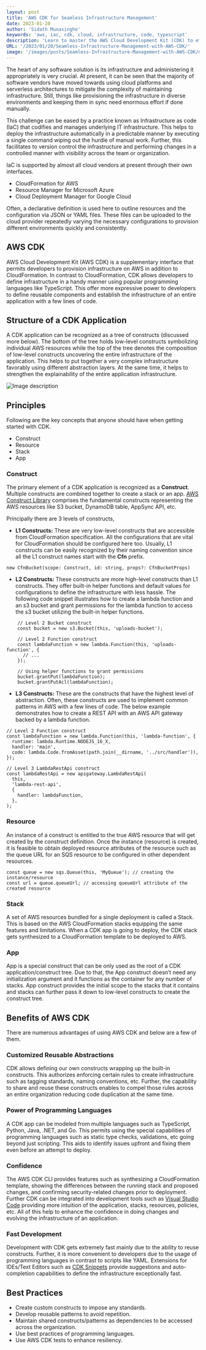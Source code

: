 ```yaml
---
layout: post
title: 'AWS CDK for Seamless Infrastructure Management'
date: 2023-01-20
author: 'Sidath Munasinghe'
keywords: 'aws, iac, cdk, cloud, infrastructure, code, typescript'
description: 'Learn to master the AWS Cloud Development Kit (CDK) to effortlessly provision your AWS infrastructure. Embrace the power of programming languages within Infrastructure as Code (IaC), transforming how you manage and deploy resources with unparalleled precision and flexibility.'
URL: '/2023/01/20/Seamless-Infrastructure-Management-with-AWS-CDK/'
image: '/images/posts/Seamless-Infrastructure-Management-with-AWS-CDK/main-logo.png'
---
```


The heart of any software solution is its infrastructure and administering it appropriately is very crucial. At present, it can be seen that the majority of software vendors have moved towards using cloud platforms and serverless architectures to mitigate the complexity of maintaining infrastructure. Still, things like provisioning the infrastructure in diverse environments and keeping them in sync need enormous effort if done manually.

This challenge can be eased by a practice known as Infrastructure as code (IaC) that codifies and manages underlying IT infrastructure. This helps to deploy the infrastructure automatically in a predictable manner by executing a single command wiping out the hurdle of manual work. Further, this facilitates to version control the infrastructure and performing changes in a controlled manner with visibility across the team or organization.

IaC is supported by almost all cloud vendors at present through their own interfaces.

- CloudFormation for AWS
- Resource Manager for Microsoft Azure
- Cloud Deployment Manager for Google Cloud

Often, a declarative definition is used here to outline resources and the configuration via JSON or YAML files. These files can be uploaded to the cloud provider repeatedly varying the necessary configurations to provision different environments quickly and consistently.

## AWS CDK

AWS Cloud Development Kit (AWS CDK) is a supplementary interface that permits developers to provision infrastructure on AWS in addition to CloudFormation. In contrast to CloudFormation, CDK allows developers to define infrastructure in a handy manner using popular programming languages like TypeScript. This offer more expressive power to developers to define reusable components and establish the infrastructure of an entire application with a few lines of code.

## Structure of a CDK Application

A CDK application can be recognized as a tree of constructs (discussed more below). The bottom of the tree holds low-level constructs symbolizing individual AWS resources while the top of the tree denotes the composition of low-level constructs uncovering the entire infrastructure of the application. This helps to put together a very complex infrastructure favorably using different abstraction layers. At the same time, it helps to strengthen the explainability of the entire application infrastructure.

![Image description](/images/posts/Seamless-Infrastructure-Management-with-AWS-CDK/cdk-anatomy.png)

## Principles

Following are the key concepts that anyone should have when getting started with CDK.

- Construct
- Resource
- Stack
- App

### Construct

The primary element of a CDK application is recognized as a **Construct**. Multiple constructs are combined together to create a stack or an app. [AWS Construct Library](https://docs.aws.amazon.com/cdk/api/v2/docs/aws-construct-library.html) comprises the fundamental constructs representing the AWS resources like S3 bucket, DynamoDB table, AppSync API, etc.

Principally there are 3 levels of constructs,

- **L1 Constructs:** These are very low-level constructs that are accessible from CloudFormation specification. All the configurations that are vital for CloudFormation should be configured here too. Usually, L1 constructs can be easily recognized by their naming convention since all the L1 construct names start with the **Cfn** prefix.

```
new CfnBucket(scope: Construct, id: string, props?: CfnBucketProps)
```

- **L2 Constructs:** These constructs are more high-level constructs than L1 constructs. They offer built-in helper functions and default values for configurations to define the infrastructure with less hassle. The following code snippet illustrates how to create a lambda function and an s3 bucket and grant permissions for the lambda function to access the s3 bucket utilizing the built-in helper functions.

```
    // Level 2 Bucket construct
    const bucket = new s3.Bucket(this, 'uploads-bucket');

    // Level 2 Function construct
    const lambdaFunction = new lambda.Function(this, 'uploads-function', {
      // ...
    });

    // Using helper functions to grant permissions
    bucket.grantPut(lambdaFunction);
    bucket.grantPutAcl(lambdaFunction);
```

- **L3 Constructs:** These are the constructs that have the highest level of abstraction. Often, these constructs are used to implement common patterns in AWS with a few lines of code. The below example demonstrates how to create a REST API with an AWS API gateway backed by a lambda function.

```
// Level 2 Function construct
const lambdaFunction = new lambda.Function(this, 'lambda-function', {
  runtime: lambda.Runtime.NODEJS_16_X,
  handler: 'main',
  code: lambda.Code.fromAsset(path.join(__dirname, '../src/handler')),
});

// Level 3 LambdaRestApi construct
const lambdaRestApi = new apigateway.LambdaRestApi(
  this,
  'lambda-rest-api',
  {
    handler: lambdaFunction,
  },
);
```

### Resource

An instance of a construct is entitled to the true AWS resource that will get created by the construct definition. Once the instance (resource) is created, it is feasible to obtain deployed resource attributes of the resource such as the queue URL for an SQS resource to be configured in other dependent resources.

```
const queue = new sqs.Queue(this, 'MyQueue'); // creating the instance/resource
const url = queue.queueUrl; // accessing queueUrl attribute of the created resource

```

### Stack

A set of AWS resources bundled for a single deployment is called a Stack. This is based on the AWS CloudFormation stacks equipping the same features and limitations. When a CDK app is going to deploy, the CDK stack gets synthesized to a CloudFormation template to be deployed to AWS.

### App

App is a special construct that can be only used as the root of a CDK application/construct tree. Due to that, the App construct doesn’t need any initialization argument and it functions as the container for any number of stacks. App construct provides the initial scope to the stacks that it contains and stacks can further pass it down to low-level constructs to create the construct tree.

## Benefits of AWS CDK

There are numerous advantages of using AWS CDK and below are a few of them.

### Customized Reusable Abstractions

CDK allows defining our own constructs wrapping up the built-in constructs. This authorizes enforcing certain rules to create infrastructure such as tagging standards, naming conventions, etc. Further, the capability to share and reuse these constructs enables to compel those rules across an entire organization reducing code duplication at the same time.

### Power of Programming Languages

A CDK app can be modeled from multiple languages such as TypeScript, Python, Java, .NET, and Go. This permits using the special capabilities of programming languages such as static type checks, validations, etc going beyond just scripting. This aids to identify issues upfront and fixing them even before an attempt to deploy.

### Confidence

The AWS CDK CLI provides features such as synthesizing a CloudFormation template, showing the differences between the running stack and proposed changes, and confirming security-related changes prior to deployment. Further CDK can be integrated into development tools such as [Visual Studio Code](https://aws.amazon.com/visualstudiocode/) providing more intuition of the application, stacks, resources, policies, etc. All of this help to enhance the confidence in doing changes and evolving the infrastructure of an application.

### Fast Development
Development with CDK gets extremely fast mainly due to the ability to reuse constructs. Further, it is more convenient to developers due to the usage of programming languages in contrast to scripts like YAML. Extensions for IDEs/Text Editors such as [CDK Snippets](https://marketplace.visualstudio.com/items?itemName=mklein.cdk-snippets) provide suggestions and auto-completion capabilities to define the infrastructure exceptionally fast.

## Best Practices
- Create custom constructs to impose any standards.
- Develop reusable patterns to avoid repetition.
- Maintain shared constructs/patterns as dependencies to be accessed across the organization.
- Use best practices of programming languages.
- Use AWS CDK tests to enhance resiliency.